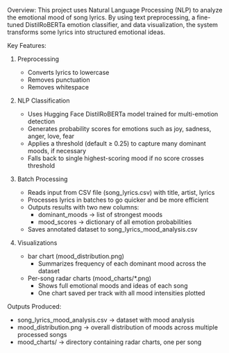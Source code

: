 Overview:
This project uses Natural Language Processing (NLP) to analyze the emotional
mood of song lyrics. By using text preprocessing, a fine-tuned DistilRoBERTa
emotion classifier, and data visualization, the system transforms some lyrics
into structured emotional ideas.

Key Features:
1. Preprocessing
   - Converts lyrics to lowercase
   - Removes punctuation
   - Removes whitespace
 

2. NLP Classification
   - Uses Hugging Face DistilRoBERTa model trained for multi-emotion detection
   - Generates probability scores for emotions such as joy, sadness, anger, love, fear
   - Applies a threshold (default ≥ 0.25) to capture many dominant moods, if necessary
   - Falls back to single highest-scoring mood if no score crosses threshold

3. Batch Processing
   - Reads input from CSV file (song_lyrics.csv) with title, artist, lyrics
   - Processes lyrics in batches to go quicker and be more efficient
   - Outputs results with two new columns:
       * dominant_moods → list of strongest moods
       * mood_scores → dictionary of all emotion probabilities
   - Saves annotated dataset to song_lyrics_mood_analysis.csv

4. Visualizations
   - bar chart (mood_distribution.png)
       * Summarizes frequency of each dominant mood across the dataset
   - Per-song radar charts (mood_charts/*.png)
       * Shows full emotional moods and ideas of each song
       * One chart saved per track with all mood intensities plotted

Outputs Produced:
- song_lyrics_mood_analysis.csv → dataset with mood analysis
- mood_distribution.png → overall distribution of moods across multiple processed songs
- mood_charts/ → directory containing radar charts, one per song
